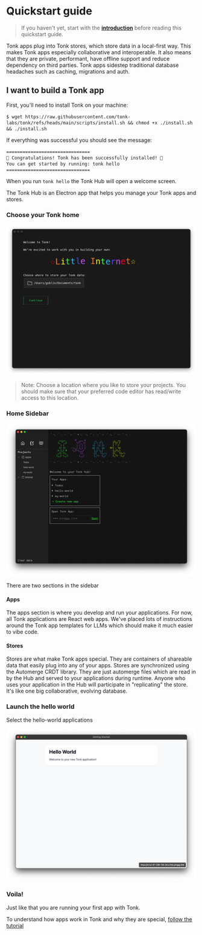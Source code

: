 # Quickstart guide

> If you haven't yet, start with the [**introduction**](./introduction.md) before reading this quickstart guide.

Tonk apps plug into Tonk stores, which store data in a local-first way. This makes Tonk apps especially collaborative and interoperable. It also means that they are private, performant, have offline support and reduce dependency on third parties. Tonk apps sidestep traditional database headaches such as caching, migrations and auth.

## I want to build a Tonk app

First, you'll need to install Tonk on your machine:

```
$ wget https://raw.githubusercontent.com/tonk-labs/tonk/refs/heads/main/scripts/install.sh && chmod +x ./install.sh && ./install.sh
```

If everything was successful you should see the message:

```
===============================
🎉 Congratulations! Tonk has been successfully installed! 🎉
You can get started by running: tonk hello
===============================
```

When you run `tonk hello` the Tonk Hub will open a welcome screen.

The Tonk Hub is an Electron app that helps you manage your Tonk apps and stores.

### Choose your Tonk home

![hub screenshot](./images/welcome-screen-hub.png)

> Note: Choose a location where you like to store your projects. You should make sure that your preferred code editor has read/write access to this location.

### Home Sidebar

![hub screenshot](./images/home-hub.png)

There are two sections in the sidebar

#### Apps

The apps section is where you develop and run your applications. For now, all Tonk applications are React web apps. We've placed lots of instructions around the Tonk app templates for LLMs which should make it much easier to vibe code.

#### Stores

Stores are what make Tonk apps special. They are containers of shareable data that easily plug into any of your apps. Stores are synchronized using the Automerge CRDT library. They are just automerge files which are read in by the Hub and served to your applications during runtime. Anyone who uses your application in the Hub will participate in "replicating" the store. It's like one big collaborative, evolving database.

### Launch the hello world

Select the hello-world applications

![hello world](./images/hello-world.png)

### Voila!

Just like that you are running your first app with Tonk.

To understand how apps work in Tonk and why they are special, [follow the tutorial](https://tonk-labs.github.io/tonk/tutorials/my-world.html)
